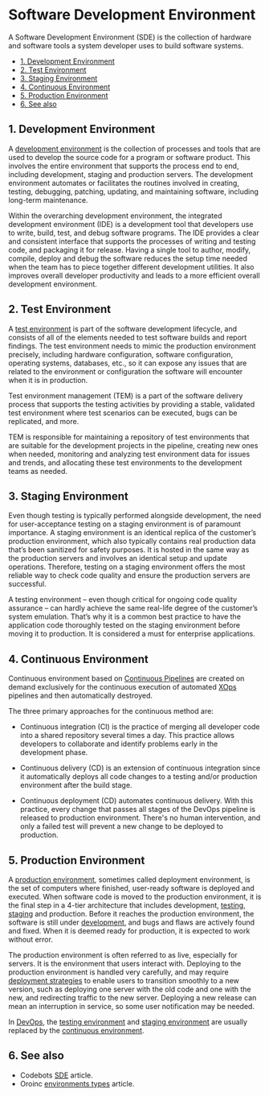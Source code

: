 # Software Development Environment

A Software Development Environment (SDE) is the collection of hardware and software tools a system developer uses to build software systems.

- [1. Development Environment](#1-development-environment)
- [2. Test Environment](#2-test-environment)
- [3. Staging Environment](#3-staging-environment)
- [4. Continuous Environment](#4-continuous-environment)
- [5. Production Environment](#5-production-environment)
- [6. See also](#6-see-also)

## 1. Development Environment

A [development environment](https://www.suse.com/suse-defines/definition/development-environment/) is the collection of processes and tools that are used to develop the source code for a program or software product. This involves the entire environment that supports the process end to end, including development, staging and production servers. The development environment automates or facilitates the routines involved in creating, testing, debugging, patching, updating, and maintaining software, including long-term maintenance.

Within the overarching development environment, the integrated development environment (IDE) is a development tool that developers use to write, build, test, and debug software programs. The IDE provides a clear and consistent interface that supports the processes of writing and testing code, and packaging it for release. Having a single tool to author, modify, compile, deploy and debug the software reduces the setup time needed when the team has to piece together different development utilities. It also improves overall developer productivity and leads to a more efficient overall development environment.

<!-- A development environment is configured to enable developers to write code quickly, verify it by creating basic tests, and be productive. This environment resources are much smaller than what it takes to run an entire application in real-life implementation. It also features developer-specific tools that may at times hinder rigorous QA validation. And most importantly, the development environment is constantly changing – with new functionality being added all the time – which makes it difficult for QA team to run time-consuming tests, e.g., regression or integration tests, without disrupting the development process. -->

## 2. Test Environment

A [test environment](https://www.suse.com/suse-defines/definition/test-environment/) is part of the software development lifecycle, and consists of all of the elements needed to test software builds and report findings. The test environment needs to mimic the production environment precisely, including hardware configuration, software configuration, operating systems, databases, etc., so it can expose any issues that are related to the environment or configuration the software will encounter when it is in production.

Test environment management (TEM) is a part of the software delivery process that supports the testing activities by providing a stable, validated test environment where test scenarios can be executed, bugs can be replicated, and more.

TEM is responsible for maintaining a repository of test environments that are suitable for the development projects in the pipeline, creating new ones when needed, monitoring and analyzing test environment data for issues and trends, and allocating these test environments to the development teams as needed.

<!-- A testing environment is where the QA team can use a variety of testing tools to run all their different tests over the application code taken from the development environment. While developers check their code for simple bugs before passing it for quality assurance, QA engineers execute more complex and time-consuming types of tests to check the compatibility of the new and old code, the correct integration of different modules, the system’s performance, etc. Running such tests on the development environment would lead to a huge waste of the developers’ time. -->

## 3. Staging Environment

Even though testing is typically performed alongside development, the need for user-acceptance testing on a staging environment is of paramount importance. A staging environment is an identical replica of the customer’s production environment, which also typically contains real production data that’s been sanitized for safety purposes. It is hosted in the same way as the production servers and involves an identical setup and update operations. Therefore, testing on a staging environment offers the most reliable way to check code quality and ensure the production servers are successful.

A testing environment – even though critical for ongoing code quality assurance – can hardly achieve the same real-life degree of the customer’s system emulation. That’s why it is a common best practice to have the application code thoroughly tested on the staging environment before moving it to production. It is considered a must for enterprise applications.

## 4. Continuous Environment

Continuous environment based on [Continuous Pipelines](../../internal/about/continuous-pipelines.md) are created on demand exclusively for the continuous execution of automated [XOps](../../internal/about/xops.md) pipelines and then automatically destroyed.

The three primary approaches for the continuous method are:

- Continuous integration (CI) is the practice of merging all developer code into a shared repository several times a day. This practice allows developers to collaborate and identify problems early in the development phase.

- Continuous delivery (CD) is an extension of continuous integration since it automatically deploys all code changes to a testing and/or production environment after the build stage.

- Continuous deployment (CD) automates continuous delivery. With this practice, every change that passes all stages of the DevOps pipeline is released to production environment. There's no human intervention, and only a failed test will prevent a new change to be deployed to production.

## 5. Production Environment

A [production environment](https://www.suse.com/suse-defines/definition/production-environment/), sometimes called deployment environment, is the set of computers where finished, user-ready software is deployed and executed. When software code is moved to the production environment, it is the final step in a 4-tier architecture that includes development, [testing](#2-test-environment), [staging](#3-staging-environment) and production. Before it reaches the production environment, the software is still under [development](#1-development-environment), and bugs and flaws are actively found and fixed. When it is deemed ready for production, it is expected to work without error.

The production environment is often referred to as live, especially for servers. It is the environment that users interact with. Deploying to the production environment is handled very carefully, and may require [deployment strategies](../../internal/about/deployment-strategies.md) to enable users to transition smoothly to a new version, such as deploying one server with the old code and one with the new, and redirecting traffic to the new server. Deploying a new release can mean an interruption in service, so some user notification may be needed.

In [DevOps](../../internal/about/xops.md#1-devops), the [testing environment](#2-test-environment) and [staging environment](#3-staging-environment) are usually replaced by the [continuous environment](#4-continuous-environment).

<!-- A production environment, sometimes called deployment environment, is where the application lives and operates after the launch. It is where you deploy all the final work for your customer or roll out your new version of the application to be accessed by your clients.

Before you can deploy your code from your development environment into the production environment, there are a few more things for you to do. The first one is testing. To ensure the testing is properly set up, there’s a need for a separate [testing environment](#2-test-environment). It is specifically configured to allow the team to effectively execute their tests and check the system components in different use case scenarios.

The second activity you usually need to do before placing your code to production is the user-acceptance testing. This is when you check the entire system in the exact way it is going to be used in production, including live data volumes and types of data as well as user behavior. This type of testing requires a [staging environment](#3-staging-environment), which is identical to your production environment except that it’s not publicly accessible to end-users. -->

## 6. See also

- Codebots [SDE](https://codebots.com/app-development/what-are-environments-in-software-development-a-guide-to-the-development-beta-and-production-environments) article.
- Oroinc [environments types](https://doc.oroinc.com/cloud/environments/) article.

